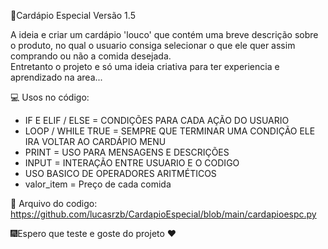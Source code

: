 🚀Cardápio Especial Versão 1.5

A ideia e criar um cardápio  'louco' que contém uma breve descrição sobre o produto, no qual o usuario consiga selecionar o que ele quer assim comprando ou não a comida desejada.  
Entretanto o projeto e só uma ideia criativa para ter experiencia e aprendizado na area...

💻 Usos no código:
 - IF E ELIF / ELSE = CONDIÇÕES PARA CADA AÇÃO DO USUARIO
 - LOOP / WHILE TRUE = SEMPRE QUE TERMINAR UMA CONDIÇÃO ELE IRA VOLTAR AO CARDÁPIO MENU 
 - PRINT = USO PARA MENSAGENS E DESCRIÇÕES 
 - INPUT = INTERAÇÃO ENTRE USUARIO E O CODIGO 
 - USO BASICO DE OPERADORES ARITMÉTICOS
 - valor_item = Preço de cada comida

📑 Arquivo do codigo: https://github.com/lucasrzb/CardapioEspecial/blob/main/cardapioespc.py
   
  🎆Espero que teste e goste do projeto ❤️
